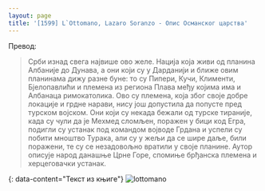 ```yaml
---
layout: page
title: '[1599] L`Ottomano, Lazaro Soranzo - Опис Османског царства'
---
```


Превод:

>Срби изнад свега највише ово желе. Нација која живи од планина Албаније до Дунава, а они који су у Дарданији и ближе овим планинама дижу разне буне: то су Пипери, Кучи, Клименти, Бјелопавлићи и племена из региона Плава међу којима има и Албанаца римокатолика. Ово су племена, која због своје добре локације и грдне нарави, нису још допустила да попусте пред турском војском. Они који су некада бежали од турске тираније, када су чули да је Мехмед сломљен, поражен у бици код Егра, подигли су устанак под командом војводе Грдана и успели су побити мноштво Турака, али су у жељи да се шире даље, били поражени, те су се незадовољно вратили у своје планине.
Аутор описује народ данашње Црне Горе, спомиње брђанска племена и херцеговачки устанак.

{: data-content="Текст из књиге"}
![lottomano](https://raw.githubusercontent.com/burstw0w/blog/refs/heads/main/_assets/images/lottomano.avif)